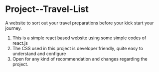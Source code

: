 # Project--Travel-List
A website to sort out your travel preparations before your kick start your journey.

1. This is a simple react based website using some simple codes of react.js
2. The CSS used in this project is developer friendly, quite easy to understand and configure
3. Open for any kind of recommendation and changes regarding the project.
